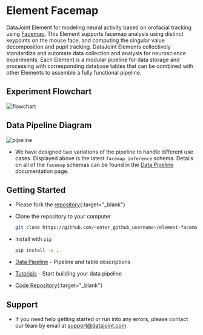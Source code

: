 # Element Facemap

DataJoint Element for modeling neural activity based on orofacial tracking using [Facemap](https://github.com/MouseLand/facemap). This Element supports facemap analysis using distinct keypoints on the mouse face, and computing the singular value decomposition and pupil tracking. DataJoint Elements collectively standardize and automate data collection and analysis for neuroscience experiments. Each Element is a modular pipeline for data storage and processing with corresponding database tables that can be combined with other Elements to assemble a fully functional pipeline.

## Experiment Flowchart

![flowchart](https://raw.githubusercontent.com/datajoint/element-facemap/main/images/flowchart.svg)

## Data Pipeline Diagram

![pipeline](https://raw.githubusercontent.com/datajoint/element-facemap/main/images/pipeline_facemap_inference.svg)

+ We have designed two variations of the pipeline to handle different use cases. Displayed above is the latest `facemap_inference` schema. Details on all of the `facemap` schemas can be found in the [Data Pipeline](./pipeline.md) documentation page.

## Getting Started

+ Please fork the [repository](https://github.com/datajoint/element-facemap){:target="_blank"}

+ Clone the repository to your computer

  ```bash
  git clone https://github.com/<enter_github_username>/element-facemap
  ```

+ Install with `pip`

  ```bash
  pip install -e .
  ```

+ [Data Pipeline](./pipeline.md) - Pipeline and table descriptions

+ [Tutorials](./tutorials/index.md) - Start building your data pipeline

+ [Code Repository](https://github.com/datajoint/element-facemap/){:target="_blank"}

## Support

+ If you need help getting started or run into any errors, please contact our team by email at support@datajoint.com.